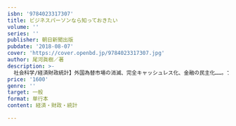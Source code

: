 ```yaml
---
isbn: '9784023317307'
title: ビジネスパーソンなら知っておきたい
volume: ''
series: ''
publisher: 朝日新聞出版
pubdate: '2018-08-07'
cover: 'https://cover.openbd.jp/9784023317307.jpg'
author: 尾河眞樹／著
description: >-
  社会科学/経済財政統計】外国為替市場の消滅、完全キャッシュレス化、金融の民主化……。フィンテックや仮想通貨の発展によって、今後確実に生じる革命的な変化に、私たちはどう備えるべきか。わかりやすい解説で人気の為替アナリストが教える「通貨の未来図」。
price: '1600'
genre: ''
target: 一般
format: 単行本
content: 経済・財政・統計

---
```


